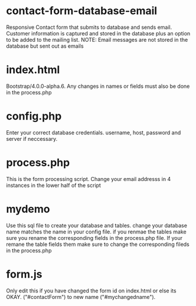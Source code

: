 # contact-form-database-email
Responsive Contact form that submits to database and sends email. Customer information is captured and stored in the database plus an option to be added to the mailing list. NOTE: Email messages are not stored in the database but sent out as emails

# index.html
Bootstrap/4.0.0-alpha.6. Any changes in names or fields must also be done in the process.php

# config.php
Enter your correct database credentials. username, host, password and server if neccessary.

# process.php
This is the form processing script. Change your email addresss in 4 instances in the lower half of the script

# mydemo
Use this sql file to create your database and tables. change your database name matches the name in your config file. if you renmae the tables make sure you rename the corresponding fields in the process.php file. If your remane the table fields them make sure to change the corresponding fileds in the process.php

# form.js
Only edit this if you have changed the form id on index.html or else its OKAY. ("#contactForm") to new name ("#mychangedname").